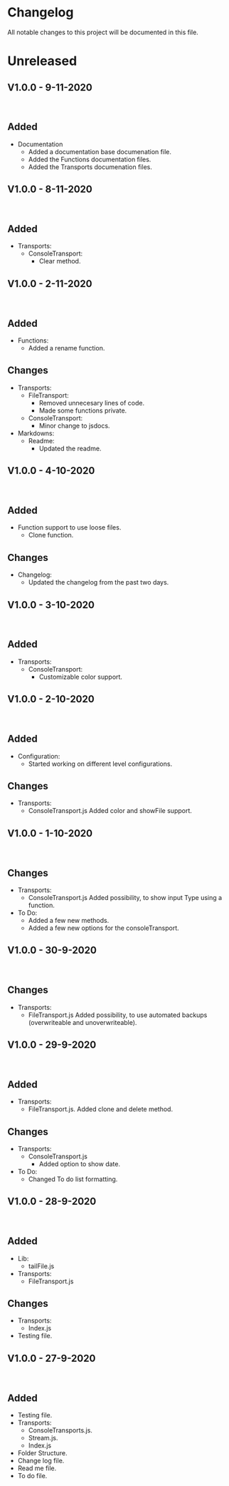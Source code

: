 # Changelog

All notable changes to this project will be documented in this file.

# Unreleased
## V1.0.0 - 9-11-2020

<br />

## Added
- Documentation
	- Added a documentation base documenation file.
	- Added the Functions documentation files.
	- Added the Transports documenation files.

## V1.0.0 - 8-11-2020

<br />

## Added
- Transports:
	- ConsoleTransport:
		- Clear method.

## V1.0.0 - 2-11-2020

<br />

## Added
- Functions:
	- Added a rename function.	

## Changes
- Transports:
	- FileTransport:
		- Removed unnecesary lines of code.
		- Made some functions private.
	- ConsoleTransport:
		- Minor change to jsdocs.
- Markdowns:
	- Readme:
		- Updated the readme.

## V1.0.0 - 4-10-2020

<br />

## Added
- Function support to use loose files.
	- Clone function.

## Changes
- Changelog:
	- Updated the changelog from the past two days.

## V1.0.0 - 3-10-2020

<br />

## Added
- Transports:
	- ConsoleTransport:
		- Customizable color support.

## V1.0.0 - 2-10-2020

<br />

## Added
- Configuration:
	- Started working on different level configurations.

## Changes
- Transports:
	- ConsoleTransport.js Added color and showFile support.

## V1.0.0 - 1-10-2020

<br />

## Changes
- Transports:
	- ConsoleTransport.js Added possibility, to show input Type using a function.
- To Do:
	- Added a few new methods.
	- Added a few new options for the consoleTransport.


## V1.0.0 - 30-9-2020

<br />

## Changes
- Transports:
	- FileTransport.js Added possibility, to use automated backups (overwriteable and unoverwriteable).

## V1.0.0 - 29-9-2020

<br />

## Added
- Transports:
	- FileTransport.js. Added clone and delete method.

## Changes
- Transports:
	- ConsoleTransport.js
		- Added option to show date.
- To Do:
	- Changed To do list formatting.

## V1.0.0 - 28-9-2020

<br />

## Added
- Lib:
	- tailFile.js
- Transports:
	- FileTransport.js

## Changes
- Transports:
	- Index.js
- Testing file.

## V1.0.0 - 27-9-2020

<br />

## Added
- Testing file.
- Transports:
	- ConsoleTransports.js.
	- Stream.js.
	- Index.js
- Folder Structure.
- Change log file.
- Read me file.
- To do file.

<br />

